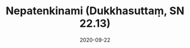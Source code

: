 ---
layout: page
title: 'Nepatenkinami (Dukkhasuttaṃ, SN 22.13)'
category: susijusios suttos
index: Dukkha
sortIndex: 22013
date: 2020-09-22
tags: Dukkha
suttacentral: sn22.13
---